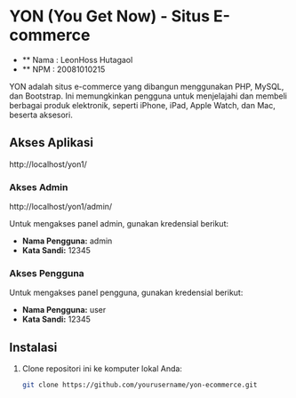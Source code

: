 # YON (You Get Now) - Situs E-commerce

- ** Nama : LeonHoss Hutagaol
- ** NPM  : 20081010215

YON adalah situs e-commerce yang dibangun menggunakan PHP, MySQL, dan Bootstrap. Ini memungkinkan pengguna untuk menjelajahi dan membeli berbagai produk elektronik, seperti iPhone, iPad, Apple Watch, dan Mac, beserta aksesori.

## Akses Aplikasi
http://localhost/yon1/
### Akses Admin
http://localhost/yon1/admin/

Untuk mengakses panel admin, gunakan kredensial berikut:

- **Nama Pengguna:** admin
- **Kata Sandi:** 12345

### Akses Pengguna

Untuk mengakses panel pengguna, gunakan kredensial berikut:

- **Nama Pengguna:** user
- **Kata Sandi:** 12345

## Instalasi

1. Clone repositori ini ke komputer lokal Anda:

   ```bash
   git clone https://github.com/yourusername/yon-ecommerce.git
